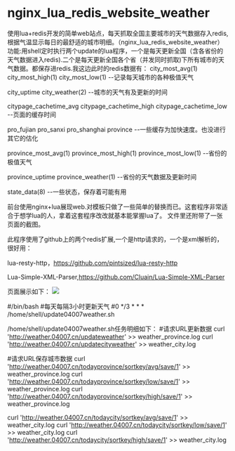 # nginx_lua_redis_website_weather
使用lua+redis开发的简单web站点，每天抓取全国主要城市的天气数据存入redis,根据气温显示每日的最舒适的城市明细。（nginx_lua_redis_website_weather）
功能:用shell定时执行两个update的lua程序，一个是每天更新全国（含各省份的天气数据进入redis).二个是每天更新全国各个省（并发同时抓取)下所有城市的天气数据。都保存进redis.我这边此时的redis数据有：
city_most_avg(1)  city_most_high(1) city_most_low(1) --记录每天城市的各种极值天气

city_uptime city_weather(2) --城市的天气有及更新的时间

citypage_cachetime_avg  citypage_cachetime_high citypage_cachetime_low  --页面的缓存时间

pro_fujian  pro_sanxi pro_shanghai  province  --一些缓存为加快速度。也没进行其它的估化

province_most_avg(1)  province_most_high(1) province_most_low(1) --省份的极值天气

province_uptime province_weather(1) --省份的天气数据及更新时间

state_data(8) --一些状态，保存着可能有用

前台使用nginx+lua展现web.对模板只做了一些简单的替换而已。这套程序非常适合于想学lua的人，拿着这套程序改改就基本能掌握lua了。
文件里还附带了一张页面的截图。

此程序使用了github上的两个redis扩展,一个是http请求的，一个是xml解析的，很好用：

lua-resty-http，https://github.com/pintsized/lua-resty-http

Lua-Simple-XML-Parser,https://github.com/Cluain/Lua-Simple-XML-Parser  

页面展示如下：
<img src="https://raw.githubusercontent.com/KermitCode/nginx_lua_redis_website_weather/master/%E4%BB%8A%E6%97%A5%E5%85%A8%E5%9B%BD%E6%9C%80%E8%88%92%E9%80%82%E5%9F%8E%E5%B8%82%E6%8E%92%E8%A1%8C%E6%A6%9C-04007%E5%9F%8E%E5%B8%82%E6%B8%A9%E5%BA%A6.jpg">

#/bin/bash
#每天每隔3小时更新天气
#0 */3 * * * /home/shell/update04007weather.sh

/home/shell/update04007weather.sh任务明细如下：
#请求URL更新数据
curl 'http://weather.04007.cn/updateweather' >> weather_province.log
curl 'http://weather.04007.cn/updatecityweather' >> weather_city.log

#请求URL保存城市数据
curl 'http://weather.04007.cn/todayprovince/sortkey/avg/save/1' >> weather_province.log
curl 'http://weather.04007.cn/todayprovince/sortkey/low/save/1' >> weather_province.log
curl 'http://weather.04007.cn/todayprovince/sortkey/high/save/1' >> weather_province.log 

curl 'http://weather.04007.cn/todaycity/sortkey/avg/save/1' >> weather_city.log 
curl 'http://weather.04007.cn/todaycity/sortkey/low/save/1' >> weather_city.log 
curl 'http://weather.04007.cn/todaycity/sortkey/high/save/1' >> weather_city.log
